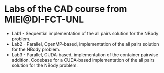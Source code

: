 # Labs of the CAD course from MIEI@DI-FCT-UNL

- Lab1 - Sequential implementation of the all pairs solution for the NBody problem.
- Lab2 - Parallel, OpenMP-based, implementation of the all pairs solution for the NBody problem.
- Lab3 - Parallel, CUDA-based, implementation of the container pairwise addition.
Codebase for a CUDA-based implementation of the all pairs solution for the NBody problem.